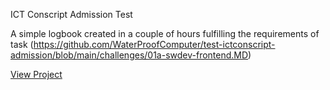 ICT Conscript Admission Test

A simple logbook created in a couple of hours fulfilling the requirements of task (https://github.com/WaterProofComputer/test-ictconscript-admission/blob/main/challenges/01a-swdev-frontend.MD)

[View Project](https://waterproofcomputer.github.io/test-ictconscript-admission/)
